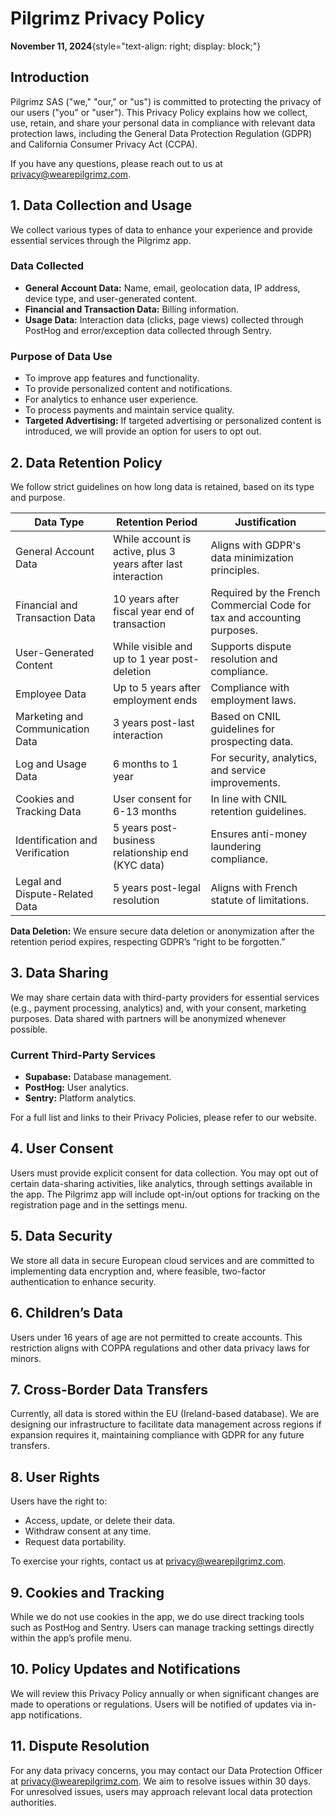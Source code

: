 # Pilgrimz Privacy Policy

**November 11, 2024**{style="text-align: right; display: block;"}

## Introduction

Pilgrimz SAS ("we," "our," or "us") is committed to protecting the privacy of our users ("you" or "user"). This Privacy Policy explains how we collect, use, retain, and share your personal data in compliance with relevant data protection laws, including the General Data Protection Regulation (GDPR) and California Consumer Privacy Act (CCPA).

If you have any questions, please reach out to us at <privacy@wearepilgrimz.com>.

## 1. Data Collection and Usage

We collect various types of data to enhance your experience and provide essential services through the Pilgrimz app.

### Data Collected

- **General Account Data:** Name, email, geolocation data, IP address, device type, and user-generated content.
- **Financial and Transaction Data:** Billing information.
- **Usage Data:** Interaction data (clicks, page views) collected through PostHog and error/exception data collected through Sentry.

### Purpose of Data Use

- To improve app features and functionality.
- To provide personalized content and notifications.
- For analytics to enhance user experience.
- To process payments and maintain service quality.
- **Targeted Advertising:** If targeted advertising or personalized content is introduced, we will provide an option for users to opt out.

## 2. Data Retention Policy

We follow strict guidelines on how long data is retained, based on its type and purpose.

| **Data Type**                  | **Retention Period**                             | **Justification**                                                |
|--------------------------------|--------------------------------------------------|------------------------------------------------------------------|
| General Account Data           | While account is active, plus 3 years after last interaction | Aligns with GDPR's data minimization principles.                 |
| Financial and Transaction Data | 10 years after fiscal year end of transaction    | Required by the French Commercial Code for tax and accounting purposes. |
| User-Generated Content         | While visible and up to 1 year post-deletion     | Supports dispute resolution and compliance.                      |
| Employee Data                  | Up to 5 years after employment ends              | Compliance with employment laws.                                 |
| Marketing and Communication Data | 3 years post-last interaction                  | Based on CNIL guidelines for prospecting data.                   |
| Log and Usage Data             | 6 months to 1 year                               | For security, analytics, and service improvements.               |
| Cookies and Tracking Data      | User consent for 6-13 months                     | In line with CNIL retention guidelines.                          |
| Identification and Verification | 5 years post-business relationship end (KYC data) | Ensures anti-money laundering compliance.                        |
| Legal and Dispute-Related Data | 5 years post-legal resolution                    | Aligns with French statute of limitations.                       |

**Data Deletion:** We ensure secure data deletion or anonymization after the retention period expires, respecting GDPR’s “right to be forgotten.”

## 3. Data Sharing

We may share certain data with third-party providers for essential services (e.g., payment processing, analytics) and, with your consent, marketing purposes. Data shared with partners will be anonymized whenever possible.

### Current Third-Party Services

- **Supabase:** Database management.
- **PostHog:** User analytics.
- **Sentry:** Platform analytics.

For a full list and links to their Privacy Policies, please refer to our website.

## 4. User Consent

Users must provide explicit consent for data collection. You may opt out of certain data-sharing activities, like analytics, through settings available in the app. The Pilgrimz app will include opt-in/out options for tracking on the registration page and in the settings menu.

## 5. Data Security

We store all data in secure European cloud services and are committed to implementing data encryption and, where feasible, two-factor authentication to enhance security.

## 6. Children’s Data

Users under 16 years of age are not permitted to create accounts. This restriction aligns with COPPA regulations and other data privacy laws for minors.

## 7. Cross-Border Data Transfers

Currently, all data is stored within the EU (Ireland-based database). We are designing our infrastructure to facilitate data management across regions if expansion requires it, maintaining compliance with GDPR for any future transfers.

## 8. User Rights

Users have the right to:

- Access, update, or delete their data.
- Withdraw consent at any time.
- Request data portability.

To exercise your rights, contact us at <privacy@wearepilgrimz.com>.

## 9. Cookies and Tracking

While we do not use cookies in the app, we do use direct tracking tools such as PostHog and Sentry. Users can manage tracking settings directly within the app’s profile menu.

## 10. Policy Updates and Notifications

We will review this Privacy Policy annually or when significant changes are made to operations or regulations. Users will be notified of updates via in-app notifications.

## 11. Dispute Resolution

For any data privacy concerns, you may contact our Data Protection Officer at <privacy@wearepilgrimz.com>. We aim to resolve issues within 30 days. For unresolved issues, users may approach relevant local data protection authorities.
